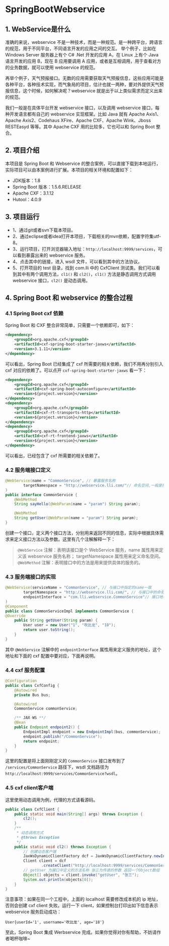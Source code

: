 # SpringBootWebservice


## 1. WebService是什么

准确的来说，webservice 不是一种技术，而是一种规范。是一种跨平台，跨语言的规范，用于不同平台，不同语言开发的应用之间的交互。 举个例子，比如在 Windows Server 服务器上有个 C# .Net 开发的应用 A，在 Linux 上有个 Java 语言开发的应用 B，现在 B 应用要调用 A 应用，或者是互相调用，用于查看对方的业务数据，就可以使用 webservice 的规范。   

再举个例子，天气预报接口。无数的应用需要获取天气预报信息，这些应用可能是各种平台，各种技术实现，而气象局的项目，估计也就一两种，要对外提供天气预报信息，这个时候，如何解决呢？webservice 就是出于以上类似需求而定义出来的规范。   

我们一般是在具体平台开发 webservice 接口，以及调用 webservice 接口，每种开发语言都有自己的 webservice 实现框架。比如 Java 就有 Apache Axis1、Apache Axis2、Codehaus XFire、Apache CXF、Apache Wink、Jboss RESTEasyd 等等。其中 Apache CXF 用的比较多，它也可以和 Spring Boot 整合。

## 2. 项目介绍

本项目是 Spring Boot 和 Webservice 的整合案例，可以直接下载到本地运行，实际项目可以由本案例进行扩展。本项目的相关环境和配置如下：

* JDK版本：1.8
* Spring Boot 版本：1.5.6.RELEASE
* Apache CXF：3.1.12
* Hutool：4.0.9

## 3. 项目运行

* 1、通过git或者svn下载本项目。  
* 2、通过eclipse或者idea打开本项目，下载相关的mvn依赖，配置字符集utf-8。  
* 3、运行项目，打开浏览器输入地址：`http://localhost:9999/services`，可以看到暴露出来的 webservice 服务。  
* 4、点击其中的链接，进入 wsdl 文件，可以看到其中的方法协议。  
* 5、打开项目的 test 目录，找到 com.lli 中的 CxfClient 测试类。我们可以看到其中有两个调用方法，`cl1()` 和 `cl2()`，`cl1()` 方法是静态调用方式调用 webservice 接口，`cl2()` 是动态调用。 


## 4. Spring Boot 和 webservice 的整合过程

### 4.1 Spring Boot cxf 依赖

Spring Boot 和 CXF 整合非常简单，只需要一个依赖即可，如下：
```xml
<dependency>
    <groupId>org.apache.cxf</groupId>
    <artifactId>cxf-spring-boot-starter-jaxws</artifactId>
    <version>3.1.11</version>
</dependency>
```
可以看出，Spring Boot 已经集成了 cxf 所需要的相关依赖，我们不用再分别引入 cxf 对应的依赖了。可以点开 `cxf-spring-boot-starter-jaxws` 看一下：

```xml
<dependency>
    <groupId>org.apache.cxf</groupId>
    <artifactId>cxf-spring-boot-autoconfigure</artifactId>
    <version>${project.version}</version>
</dependency>
<dependency>
    <groupId>org.apache.cxf</groupId>
    <artifactId>cxf-rt-transports-http</artifactId>
    <version>${project.version}</version>
</dependency>
<dependency>
    <groupId>org.apache.cxf</groupId>
    <artifactId>cxf-rt-frontend-jaxws</artifactId>
    <version>${project.version}</version>
</dependency>
```
可以看出，已经包含了 cxf 所需要的相关依赖了。

### 4.2 服务端接口定义

```java
@WebService(name = "CommonService", // 暴露服务名称
        targetNamespace = "http://webservice.lli.com/"// 命名空间,一般是接口的包名倒序
)
public interface CommonService {
    @WebMethod
    String sayHello(@WebParam(name = "param") String param);

    @WebMethod
    String getUser(@WebParam(name = "param") String param);
}
```
创建一个接口，定义两个接口方法，分别用来返回不同的信息，实际中根据具体需求来定义接口方法以及参数。这里有几个注解解释一下：
> `@WebService` 注解：表明该接口是个 WebService 服务，name 属性用来定义该 webservice 服务名称； targetNamespace 属性用来定义命名空间。  
> `@WebMethod` 注解：表明接口中的方法是用来提供具体的服务的。

### 4.3 服务端接口的实现

```java
@WebService(serviceName = "CommonService", // 与接口中指定的name一致
        targetNamespace = "http://webservice.lli.com/", // 与接口中的命名空间一致,一般是接口的包名倒
        endpointInterface = "com.lli.webservice.CommonService"// 接口地址
)
@Component
public class CommonServiceImpl implements CommonService {
@Override
    public String getUser(String param) {
        User user = new User("1", "吹比龙", "18");
        return user.toString();
    }
}
```
其中 `@WebService` 注解中的 `endpointInterface` 属性用来定义服务的地址，这个地址和下面的 cxf 配置中要对应，下面再说明。

### 4.4 cxf 服务配置

```java
@Configuration
public class CxfConfig {
    @Autowired
    private Bus bus;

    @Autowired
    CommonService commonService;

    /** JAX-WS **/
    @Bean
    public Endpoint endpoint2() {
        EndpointImpl endpoint = new EndpointImpl(bus, commonService);
        endpoint.publish("/CommonService");
        return endpoint;
    }
}
```
这里的配置是将上面刚刚定义的 `CommonService` 接口发布到了 `/services/CommonService` 路径下，wsdl 文档路径为 `http://localhost:9999/services/CommonService?wsdl`。

### 4.5 cxf client客户端

这里使用动态调用为例，代理的方式请看源码。
```java
public class CxfClient {
    public static void main(String[] args) throws Exception {
        cl2();
    }
    /**
     * 动态调用方式
     * @throws Exception
     */
    public static void cl2() throws Exception {
        // 创建动态客户端
        JaxWsDynamicClientFactory dcf = JaxWsDynamicClientFactory.newInstance();
        Client client = dcf
                .createClient("http://localhost:9999/services/CommonService?wsdl");
        // getUser 为接口中定义的方法名称 张三为传递的参数 返回一个Object数组
        Object[] objects = client.invoke("getUser", "张三");
        System.out.println(objects[0]);
    }
}
```
注意事项：如果在同一个工程中，上面的 localhost 需要修改成本机的 ip 地址，否则会创建 cxf client 失败。运行一下 client，如果控制台打印出如下信息表示 webservice 服务启动成功：
```
User{userId='1', username='吹比龙', age='18'}
```
至此，Spring Boot 集成 Werbservice 完成。如果你觉得对你有帮助，不妨请作者喝杯咖啡~










